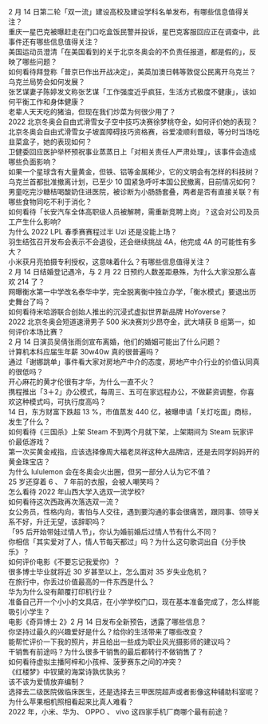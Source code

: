 2 月 14 日第二轮「双一流」建设高校及建设学科名单发布，有哪些信息值得关注？  
重庆一星巴克被曝赶走在门口吃盒饭民警并投诉，星巴克客服回应正在调查中，此事件还有哪些信息值得关注？  
美国运动员澄清「在美国看到的关于北京冬奥会的不负责任报道，都是假的」，反映了哪些问题？  
如何看待拜登称「普京已作出开战决定」，美英加澳日韩等敦促公民离开乌克兰？乌克兰局势会如何发展？  
张艺谋妻子陈婷发文称张艺谋「工作强度近乎疯狂，生活方式极度不健康」，该如何平衡工作和身体健康？  
老辈人天天吃的猪油，但现在我们炒菜为何很少用了？  
2022 北京冬奥会自由式滑雪女子空中技巧决赛徐梦桃夺金，如何评价她的表现？  
北京冬奥会自由式滑雪女子坡面障碍技巧资格赛，谷爱凌顺利晋级，等分时当场吃韭菜盒子，她的表现如何？  
卫健委回应医护举杯预祝事业蒸蒸日上「对相关责任人严肃处理」，该事件会造成哪些负面影响？  
如果一个星球含有大量黄金，但铁、铝等金属稀少，它的文明会有怎样的科技树？  
乌克兰首都批准撤离计划，已至少 10 国紧急呼吁本国公民撤离，目前情况如何？  
男童吃完沙糖桔喝酸奶住进医院，被诊断为小肠肠套叠，两者是否有直接关联？有哪些食物同吃不利于消化？  
如何看待「长安汽车全体高职级人员被解聘，需重新竞聘上岗」？这会对公司及员工产生什么影响?  
为什么 2022 LPL 春季赛赛程过半 Uzi 还是没能上场？  
羽生结弦召开发布会表示不会退役，还会继续挑战 4A，他完成 4A 的可能性有多大？  
小米获月亮拍摄专利授权，这意味着什么？有哪些信息值得关注？  
2 月 14 日结婚登记遇冷，与 2 月 22 日预约人数差距悬殊，为什么大家没那么喜欢 214 了？  
网曝衡水第一中学改名泰华中学，完全脱离衡中独立办学，「衡水模式」要退出历史舞台了吗？  
如何看待米哈游联合创始人推出的沉浸式虚拟世界新品牌 HoYoverse？  
2022 北京冬奥会短道速滑男子 500 米决赛刘少昂夺金，武大靖获 B 组第一，如何评价本场比赛？  
2 月 14 日演员吴倩张雨剑宣布离婚，他们的婚姻可能出了什么问题？  
计算机本科应届生年薪 30w40w 真的很普遍吗？  
通过「谢娜跳单」事件看大家对房地产中介的态度，房地产中介行业的价值认同真的很低吗？  
开心麻花的黄才伦很有才华，为什么一直不火？  
携程推出「3＋2」办公模式，每周三、五可在家远程办公，不做薪资调整，你喜欢这种模式吗，可执行度高吗？  
14 日，东方财富下跌超 13 %，市值蒸发 440 亿，被曝申请「关灯吃面」商标，发生了什么？  
如何看待《三国杀》上架 Steam 不到两个月就下架，上架期间为 Steam 玩家评价最低游戏？  
第一次买黄金戒指，应该选择像周大福老凤祥这种大品牌店，还是去同学妈妈开的黄金珠宝店？  
为什么 lululemon 会在冬奥会火出圈，但另一部分人认为它不值？  
25 岁还穿着 6 、 7 年前的衣服，会被人嘲笑吗？  
怎么看待 2022 年山西大学入选双一流学校?  
如何看待这次西政再次落选双一流？  
女公务员，性格内向，害怕与人交往，遇到要沟通的事会很痛苦，跟同事、领导关系不好，升迁无望，该辞职吗？  
「95 后开始带娃过情人节」，你认为婚前婚后过情人节有什么不同？  
你相信「其实爱对了人，情人节每天都过」吗？为什么这句歌词出自《分手快乐》？  
如何评价电影《不要忘记我爱你》？  
很多博士毕业就将近 30 岁甚至以上，怎么面对 35 岁失业危机？  
在旅行中，你丢过价值最高的一件东西是什么？  
华为为什么没有颠覆打印机行业？  
准备自己开一个小小的文具店，在小学学校门口，现在基本准备完成了，怎么样能吸引小学生？  
电影《奇异博士 2》2 月 14 日发布全新预告，透露了哪些信息？  
你坚持过最久的兴趣爱好是什么？给你的生活带来了哪些改变？  
能帮忙评价一下我的照片，并且给出一些成为职业风光摄影师的建议吗？  
干销售有前途吗？为什么很多干销售的最后都转行不做销售了？  
如何看待虚拟主播阿梓和小孩梓、菠萝赛东之间的冲突？  
《红楼梦》中钗黛的海棠诗孰优孰劣？  
该不该为爱情放弃编制？  
选择去二级医院做临床医生，还是选择去三甲医院超声或者影像这种辅助科室呢？  
为什么苹果相机照相看起来比真人难看？  
2022 年，小米、华为、 OPPO 、 vivo 这四家手机厂商哪个最有前途？  
